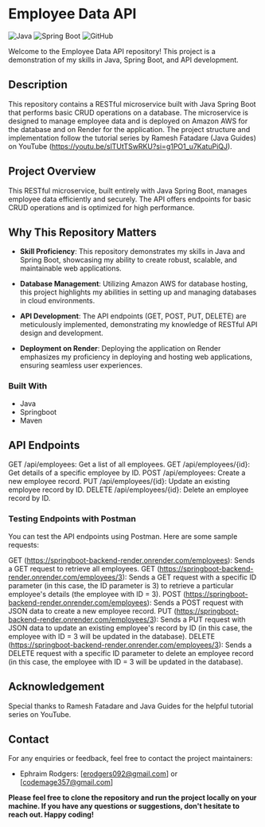 # Employee Data API

![Java](https://img.shields.io/badge/Java-blue)
![Spring Boot](https://img.shields.io/badge/-brightgreen)
![GitHub](https://img.shields.io/badge/GitHub-Repository-lightgrey)

Welcome to the Employee Data API repository! This project is a demonstration of my skills in Java, Spring Boot, and API development.

## Description

This repository contains a RESTful microservice built with Java Spring Boot that performs basic CRUD operations on a database. The microservice is designed to manage employee data and is deployed on Amazon AWS for the database and on Render for the application. The project structure and implementation follow the tutorial series by Ramesh Fatadare (Java Guides) on YouTube (https://youtu.be/slTUtTSwRKU?si=g1PO1_u7KatuPiQJ).

## Project Overview

This RESTful microservice, built entirely with Java Spring Boot, manages employee data efficiently and securely. The API offers endpoints for basic CRUD operations and is optimized for high performance.

## Why This Repository Matters

- **Skill Proficiency**: This repository demonstrates my skills in Java and Spring Boot, showcasing my ability to create robust, scalable, and maintainable web applications.

- **Database Management**: Utilizing Amazon AWS for database hosting, this project highlights my abilities in setting up and managing databases in cloud environments.

- **API Development**: The API endpoints (GET, POST, PUT, DELETE) are meticulously implemented, demonstrating my knowledge of RESTful API design and development.

- **Deployment on Render**: Deploying the application on Render emphasizes my proficiency in deploying and hosting web applications, ensuring seamless user experiences.

### Built With

- Java 
- Springboot
- Maven

## API Endpoints
GET /api/employees: Get a list of all employees.
GET /api/employees/{id}: Get details of a specific employee by ID.
POST /api/employees: Create a new employee record.
PUT /api/employees/{id}: Update an existing employee record by ID.
DELETE /api/employees/{id}: Delete an employee record by ID.
### Testing Endpoints with Postman
You can test the API endpoints using Postman. Here are some sample requests:

GET (https://springboot-backend-render.onrender.com/employees): Sends a GET request to retrieve all employees.
GET (https://springboot-backend-render.onrender.com/employees/3): Sends a GET request with a specific ID parameter (in this case, the ID parameter is 3) to retrieve a particular employee's details (the employee with ID = 3).
POST (https://springboot-backend-render.onrender.com/employees): Sends a POST request with JSON data to create a new employee record.
PUT (https://springboot-backend-render.onrender.com/employees/3): Sends a PUT request with JSON data to update an existing employee's record by ID (in this case, the employee with ID = 3 will be updated in the database).
DELETE (https://springboot-backend-render.onrender.com/employees/3): Sends a DELETE request with a specific ID parameter to delete an employee record (in this case, the employee with ID = 3 will be updated in the database).

## Acknowledgement

Special thanks to Ramesh Fatadare and Java Guides for the helpful tutorial series on YouTube.

## Contact

For any enquiries or feedback, feel free to contact the project maintainers:
- Ephraim Rodgers: [erodgers092@gmail.com] or [codemage357@gmail.com]

**Please feel free to clone the repository and run the project locally on your machine. If you have any questions or suggestions, don't hesitate to reach out. Happy coding!**
